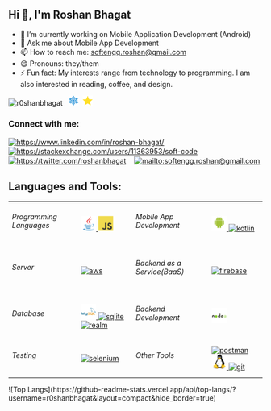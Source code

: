 <h2 align="left">Hi 👋, I'm Roshan Bhagat</h2>

- 🔭 I’m currently working on Mobile Application Development (Android)
- 💬 Ask me about Mobile App Development  
- 📫 How to reach me: softengg.roshan@gmail.com 
- 😄 Pronouns: they/them 
- ⚡ Fun fact:  My interests range from technology to programming. I am also interested in reading, coffee, and design. 


<p align="left">
  <img src="https://gpvc.arturio.dev/r0shanbhagat" alt="r0shanbhagat" /> &nbsp; <a href='https://archiveprogram.github.com/'><img src='https://raw.githubusercontent.com/acervenky/animated-github-badges/master/assets/acbadge.gif' width='20' height='20'></a>&nbsp;
  <a href='https://stars.github.com/'><img src='https://raw.githubusercontent.com/acervenky/animated-github-badges/master/assets/starbadge.gif' width='20' height='20'></a> 
  </p>

<h3 align="left">Connect with me:</h3>
<p align="left">
<a href="https://www.linkedin.com/in/roshan-bhagat/" target="blank"><img align="center" src="https://cdn.jsdelivr.net/npm/simple-icons@3.0.1/icons/linkedin.svg" alt="https://www.linkedin.com/in/roshan-bhagat/" height="30" width="40" /></a> &nbsp;&nbsp;
<a href="https://stackexchange.com/users/11363953/soft-code" target="blank"><img align="center" src="https://cdn.jsdelivr.net/npm/simple-icons@3.0.1/icons/stackoverflow.svg" alt="https://stackexchange.com/users/11363953/soft-code" height="30" width="40" /></a> &nbsp;&nbsp;
<a href="https://twitter.com/iamr0shan" target="blank"><img align="center" src="https://cdn.jsdelivr.net/npm/simple-icons@3.0.1/icons/twitter.svg" alt="https://twitter.com/roshanbhagat" height="30" width="40" /></a> &nbsp;&nbsp;
<a href="mailto:softengg.roshan@gmail.com" target="blank"><img align="center" src="https://cdn.jsdelivr.net/npm/simple-icons@3.0.1/icons/gmail.svg" alt="mailto:softengg.roshan@gmail.com" height="30" width="40" /></a>
</p>

<h2 align="left">Languages and Tools:</h2>

<table style="width:100%">
  <tr>
    <td><h6 align="left">Programming Languages</h6></td>
    <td><a href="https://www.java.com" target="_blank"><img src="https://raw.githubusercontent.com/devicons/devicon/master/icons/java/java-original.svg" alt="java" width="30" height="30"/> </a> <a href="https://developer.mozilla.org/en-US/docs/Web/JavaScript" target="_blank"> <img src="https://raw.githubusercontent.com/devicons/devicon/master/icons/javascript/javascript-original.svg" alt="javascript" width="30" height="30"/> </a></td>
 <td><h6 align="left">Mobile App Development</h6></td>
    <td>
      <a href="https://developer.android.com" target="_blank"> <img src="https://raw.githubusercontent.com/devicons/devicon/master/icons/android/android-original-wordmark.svg" alt="android" width="30" height="30"/> </a> <a href="https://kotlinlang.org" target="_blank"> <img src="https://www.vectorlogo.zone/logos/kotlinlang/kotlinlang-icon.svg" alt="kotlin" width="30" height="30"/></a>
  </td>
 </tr>

  
   <tr>
    <td><h6 align="left">Server</h6></td>
    <td>
      <a href="https://en.wikipedia.org/wiki/XMPP" target="_blank"> <img src="https://upload.wikimedia.org/wikipedia/commons/thumb/9/95/XMPP_logo.svg/440px-XMPP_logo.svg.png" alt="aws" width="30" height="30"/> </a> 
  </td>
  
   <td><h6 align="left">Backend as a Service(BaaS)</h6></td>
    <td><a href="https://firebase.google.com/" target="_blank"> <img src="https://www.vectorlogo.zone/logos/firebase/firebase-icon.svg" alt="firebase" width="30" height="30"/> </a> </td>
  </tr>
  
 
      
 <tr>
    <td><h6 align="left">Database</h6></td>
    <td>
      <a href="https://www.mysql.com/" target="_blank"> <img src="https://raw.githubusercontent.com/devicons/devicon/master/icons/mysql/mysql-original-wordmark.svg" alt="mysql" width="30" height="30"/> </a>
      <a href="https://www.sqlite.org/" target="_blank"> <img src="https://www.vectorlogo.zone/logos/sqlite/sqlite-icon.svg" alt="sqlite" width="30" height="30"/> </a>
      <a href="https://realm.io/" target="_blank"> <img src="https://raw.githubusercontent.com/bestofjs/bestofjs-webui/8665e8c267a0215f3159df28b33c365198101df5/public/logos/realm.svg" alt="realm" width="30" height="30"/> </a></td>
  
  <td><h6 align="left">Backend Development</h6></td>
    <td><a href="https://nodejs.org" target="_blank"> <img src="https://raw.githubusercontent.com/devicons/devicon/master/icons/nodejs/nodejs-original-wordmark.svg" alt="nodejs" width="30" height="30"/> </a></td>
  </tr>

  
  <tr>
    <td><h6 align="left">Testing</h6></td>
    <td><a href="https://www.selenium.dev" target="_blank"> <img src="https://raw.githubusercontent.com/detain/svg-logos/780f25886640cef088af994181646db2f6b1a3f8/svg/selenium-logo.svg" alt="selenium" width="30" height="30"/> </a></td>
  
  <td><h6 align="left">Other Tools</h6></td>
    <td> <a href="https://postman.com" target="_blank"> <img src="https://www.vectorlogo.zone/logos/getpostman/getpostman-icon.svg" alt="postman" width="30" height="30"/> </a><a href="https://www.linux.org/" target="_blank"> <img src="https://raw.githubusercontent.com/devicons/devicon/master/icons/linux/linux-original.svg" alt="linux" width="30" height="30"/> </a><a href="https://git-scm.com/" target="_blank"> <img src="https://www.vectorlogo.zone/logos/git-scm/git-scm-icon.svg" alt="git" width="30" height="30"/> </a></td>
  </tr>
  
  
</table>
![Top Langs](https://github-readme-stats.vercel.app/api/top-langs/?username=r0shanbhagat&layout=compact&hide_border=true)

